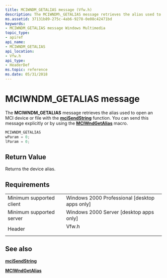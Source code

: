 ```yaml
---
title: MCIWNDM_GETALIAS message (Vfw.h)
description: The MCIWNDM\_GETALIAS message retrieves the alias used to open an MCI device or file with the mciSendString function. You can send this message explicitly or by using the MCIWndGetAlias macro.
ms.assetid: 37131b89-275c-4ab6-9278-0e08c42471bd
keywords:
- MCIWNDM_GETALIAS message Windows Multimedia
topic_type:
- apiref
api_name:
- MCIWNDM_GETALIAS
api_location:
- Vfw.h
api_type:
- HeaderDef
ms.topic: reference
ms.date: 05/31/2018
---
```


# MCIWNDM\_GETALIAS message

The **MCIWNDM\_GETALIAS** message retrieves the alias used to open an MCI device or file with the [**mciSendString**](https://msdn.microsoft.com/en-us/library/Dd757161(v=VS.85).aspx) function. You can send this message explicitly or by using the [**MCIWndGetAlias**](/windows/desktop/api/Vfw/nf-vfw-mciwndgetalias) macro.


```C++
MCIWNDM_GETALIAS 
wParam = 0; 
lParam = 0; 
```



## Return Value

Returns the device alias.

## Requirements



|                                     |                                                                                  |
|-------------------------------------|----------------------------------------------------------------------------------|
| Minimum supported client<br/> | Windows 2000 Professional \[desktop apps only\]<br/>                       |
| Minimum supported server<br/> | Windows 2000 Server \[desktop apps only\]<br/>                             |
| Header<br/>                   | <dl> <dt>Vfw.h</dt> </dl> |



## See also

<dl> <dt>

[**mciSendString**](https://msdn.microsoft.com/en-us/library/Dd757161(v=VS.85).aspx)
</dt> <dt>

[**MCIWndGetAlias**](/windows/desktop/api/Vfw/nf-vfw-mciwndgetalias)
</dt> </dl>

 

 





